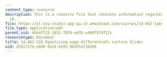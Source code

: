 ```yaml
---
content_type: resource
description: This is a resource file that contains information regarding lecture slide
  16.
file: https://ol-ocw-studio-app-qa.s3.amazonaws.com/courses/14-662-labor-economics-ii-spring-2015/d3d1727eeb8693cbee939b265af1b1b6_MIT14_662S15_lec_slides16.pdf
file_type: application/pdf
parent_uid: d4da7f25-1831-78f8-ed35-a408f574717c
resourcetype: Document
title: 14.662 S15 Equalizing wage differentials Lecture Slides
uid: d3d1727e-eb86-93cb-ee93-9b265af1b1b6
---
```

